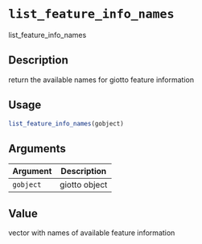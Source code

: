 # `list_feature_info_names`

list_feature_info_names


## Description

return the available names for giotto feature information


## Usage

```r
list_feature_info_names(gobject)
```


## Arguments

Argument      |Description
------------- |----------------
`gobject`     |     giotto object


## Value

vector with names of available feature information


